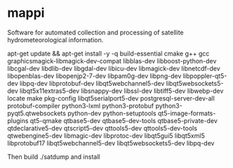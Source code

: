 # mappi
Software for automated collection and processing of satellite hydrometeorological information.

apt-get update && 
    apt-get install -y -q 
    build-essential cmake g++ gcc graphicsmagick-libmagick-dev-compat libblas-dev libboost-python-dev 
    libcgal-dev libdlib-dev libgdal-dev libicu-dev libmagick-dev libnetcdf-dev libopenblas-dev libopenjp2-7-dev 
    libpam0g-dev libpng-dev libpoppler-qt5-dev libpq-dev libprotobuf-dev libqt5webchannel5-dev libqt5websockets5-dev 
    libqt5x11extras5-dev libsnappy-dev libssl-dev libtiff5-dev libwebp-dev locate make pkg-config libqt5serialport5-dev 
    postgresql-server-dev-all protobuf-compiler python3-lxml python3-protobuf python3-pyqt5.qtwebsockets python-dev 
    python-setuptools qt5-image-formats-plugins qt5-qmake qtbase5-dev qtbase5-dev-tools qtbase5-private-dev 
    qtdeclarative5-dev qtscript5-dev qttools5-dev qttools5-dev-tools qtwebengine5-dev libmagic-dev libprotoc-dev 
    libqt5gui5 libqt5xml5 libprotobuf17 libqt5webchannel5-dev libqt5websockets5-dev libpq-dev
    
Then build ./satdump and install
